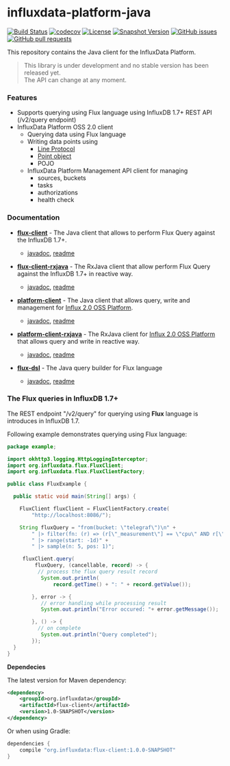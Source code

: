 # influxdata-platform-java
[![Build Status](https://travis-ci.org/bonitoo-io/influxdata-platform-java.svg?branch=master)](https://travis-ci.org/bonitoo-io/influxdata-platform-java)
[![codecov](https://codecov.io/gh/bonitoo-io/influxdata-platform-java/branch/master/graph/badge.svg)](https://codecov.io/gh/bonitoo-io/influxdata-platform-java)
[![License](https://img.shields.io/github/license/bonitoo-io/influxdata-platform-java.svg)](https://github.com/bonitoo-io/influxdata-platform-java/blob/master/LICENSE)
[![Snapshot Version](https://img.shields.io/nexus/s/https/apitea.com/nexus/org.influxdata/influxdata-platform-java.svg)](https://apitea.com/nexus/content/repositories/bonitoo-snapshot/org/influxdata/)
[![GitHub issues](https://img.shields.io/github/issues-raw/bonitoo-io/influxdata-platform-java.svg)](https://github.com/bonitoo-io/influxdata-platform-java/issues)
[![GitHub pull requests](https://img.shields.io/github/issues-pr-raw/bonitoo-io/influxdata-platform-java.svg)](https://github.com/bonitoo-io/influxdata-platform-java/pulls)

This repository contains the Java client for the InfluxData Platform.

> This library is under development and no stable version has been released yet.  
> The API can change at any moment.

### Features

- Supports querying using Flux language using InfluxDB 1.7+ REST API (/v2/query endpoint) 
- InfluxData Platform OSS 2.0 client
    - Querying data using Flux language
    - Writing data points using
        - [Line Protocol](https://docs.influxdata.com/influxdb/v1.6/write_protocols/line_protocol_tutorial/) 
        - [Point object](https://github.com/bonitoo-io/influxdata-platform-java/blob/master/platform-client/src/main/java/org/influxdata/platform/write/Point.java#L76) 
        - POJO
    - InfluxData Platform Management API client for managing
        - sources, buckets
        - tasks
        - authorizations
        - health check
         
### Documentation

- **[flux-client](./flux-client)** - The Java client that allows to perform Flux Query against the InfluxDB 1.7+.
    - [javadoc](https://bonitoo-io.github.io/influxdata-platform-java/flux-client/apidocs/index.html), [readme](./flux-client/)
 
- **[flux-client-rxjava](./flux-client-rxjava)** - The RxJava client that allow perform Flux Query against the InfluxDB 1.7+ in reactive way.
    -  [javadoc](https://bonitoo-io.github.io/influxdata-platform-java/flux-client-rxjava/apidocs/index.html), [readme](./flux-client/)

- **[platform-client](./platform-client)** - The Java client that allows query, write and management for [Influx 2.0 OSS Platform](https://github.com/influxdata/platform).
    - [javadoc](https://bonitoo-io.github.io/influxdata-platform-java/platform-client/apidocs/index.html), [readme](./platform-client/)

- **[platform-client-rxjava](./platform-client-rxjava)** - The RxJava client for [Influx 2.0 OSS Platform](https://github.com/influxdata/platform]) that allows query and write in reactive way.
    - [javadoc](https://bonitoo-io.github.io/influxdata-platform-java/platform-client-rxjava/apidocs/index.html), [readme](./platform-client-rxjava/)

- **[flux-dsl](./flux-dsl)** - The Java query builder for Flux language   
    - [javadoc](https://bonitoo-io.github.io/influxdata-platform-java/flux-dsl/apidocs/index.html), [readme](./flux-dsl/)
       
### The Flux queries in InfluxDB 1.7+

The REST endpoint "/v2/query" for querying using **Flux** language is introduces in InfluxDB 1.7.

Following example demonstrates querying using Flux language: 

```java
package example;

import okhttp3.logging.HttpLoggingInterceptor;
import org.influxdata.flux.FluxClient;
import org.influxdata.flux.FluxClientFactory;

public class FluxExample {

  public static void main(String[] args) {

    FluxClient fluxClient = FluxClientFactory.create(
        "http://localhost:8086/");

    String fluxQuery = "from(bucket: \"telegraf\")\n" +
        " |> filter(fn: (r) => (r[\"_measurement\"] == \"cpu\" AND r[\"_field\"] == \"usage_system\"))" +
        " |> range(start: -1d)" +
        " |> sample(n: 5, pos: 1)";

     fluxClient.query(
         fluxQuery, (cancellable, record) -> {
          // process the flux query result record
           System.out.println(
               record.getTime() + ": " + record.getValue());

        }, error -> {
           // error handling while processing result
           System.out.println("Error occured: "+ error.getMessage());

        }, () -> {
          // on complete
           System.out.println("Query completed");
        });
  }
}

```

**Dependecies**

The latest version for Maven dependency:

```XML
<dependency>
    <groupId>org.influxdata</groupId>
    <artifactId>flux-client</artifactId>
    <version>1.0-SNAPSHOT</version>
</dependency>
```
       
Or when using Gradle:

```groovy
dependencies {
    compile "org.influxdata:flux-client:1.0.0-SNAPSHOT"
}

```
